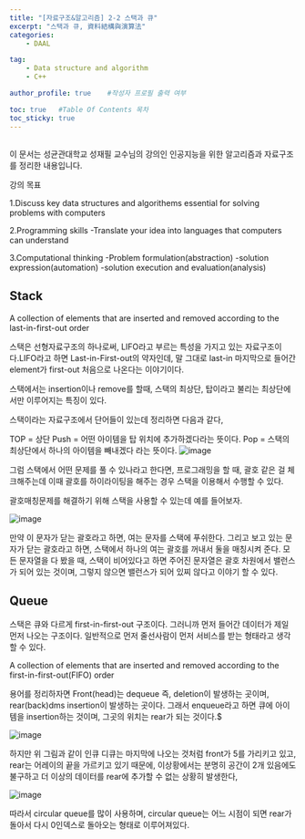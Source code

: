 ```yaml
---
title: "[자료구조&알고리즘] 2-2 스택과 큐"
excerpt: "스택과 큐, 資料結構與演算法"
categories:
    - DAAL

tag:
    - Data structure and algorithm
    - C++

author_profile: true    #작성자 프로필 출력 여부

toc: true   #Table Of Contents 목차 
toc_sticky: true
---
```


##
이 문서는 성균관대학교 성재필 교수님의 강의인 인공지능을 위한 알고리즘과 자료구조를 정리한 내용입니다.

강의 목표 

1.Discuss key data structures and algorithems essential for solving problems with computers

2.Programming skills
 -Translate your idea into languages that computers can understand
 
3.Computational thinking
 -Problem formulation(abstraction)
 -solution expression(automation)
 -solution execution and evaluation(analysis)

## Stack

A collection of elements that are inserted and removed according to the last-in-first-out order

스택은 선형자료구조의 하나로써, LIFO라고 부르는 특성을 가지고 있는 자료구조이다.LIFO라고 하면 Last-in-First-out의 약자인데, 말 그대로 last-in 마지막으로 들어간 element가 first-out 처음으로 나온다는 이야기이다.

스택에서는 insertion이나 remove를 할때, 스택의 최상단, 탑이라고 불리는 최상단에서만 이루어지는 특징이 있다.

스택이라는 자료구조에서 단어들이 있는데 정리하면 다음과 같다,

TOP = 상단
Push = 어떤 아이템을 탑 위치에 추가하겠다라는 뜻이다.
Pop = 스택의 최상단에서 하나의 아이템을 빼내겠다 라는 뜻이다.
![image](https://user-images.githubusercontent.com/81638919/136890147-128c8704-2283-45ad-a622-17fca869cd7c.png)

그럼 스택에서 어떤 문제를 풀 수 있나라고 한다면, 프로그래밍을 할 때, 괄호 같은 걸 체크해주는데 이때 괄호를 하이라이팅을 해주는 경우 스택을 이용해서 수행할 수 있다.

괄호매칭문제를 해결하기 위해 스택을 사용할 수 있는데 예를 들어보자.

![image](https://user-images.githubusercontent.com/81638919/136890804-2c1be74e-e0cf-400c-b14b-103641d6e08c.png)

만약 이 문자가 닫는 괄호라고 하면, 여는 문자를 스택에 푸쉬한다. 그리고 보고 있는 문자가 닫는 괄호라고 하면, 스택에서 하나의 여는 괄호를 꺼내서 둘을 매칭시켜 준다. 
모든 문자열을 다 봤을 때, 스택이 비어있다고 하면 주어진 문자열은 괄호 차원에서 밸런스가 되어 있는 것이며, 그렇지 않으면 밸런스가 되어 있찌 않다고 이야기 할 수 있다.

## Queue

스택은 큐와 다르게 first-in-first-out 구조이다. 그러니까 먼저 들어간 데이터가 제일 먼저 나오는 구조이다.
일반적으로 먼저 줄선사람이 먼저 서비스를 받는 형태라고 생각할 수 있다.

A collection of elements that are inserted and removed according to the first-in-first-out(FIFO) order

용어를 정리하자면 Front(head)는 dequeue 즉, deletion이 발생하는 곳이며, rear(back)dms insertion이 발생하는 곳이다. 그래서 enqueue라고 하면 큐에 아이템을 insertion하는 것이며, 그곳의 위치는 rear가 되는 것이다.$

![image](https://user-images.githubusercontent.com/81638919/136891669-7ce8004b-6346-4f86-a46d-c25fdd6e1859.png)

하지만 위 그림과 같이 인큐 디큐는 마지막에 나오는 것처럼 front가 5를 가리키고 있고, rear는 어레이의 끝을 가르키고 있기 때문에,
이상황에서는 분명히 공간이 2개 있음에도 불구하고 더 이상의 데이터를 rear에 추가할 수 없는 상황히 발생한다,

![image](https://user-images.githubusercontent.com/81638919/136891923-2b40d8a8-5506-4f60-b65d-9c59ef7c1a39.png)

따라서 circular queue를 많이 사용하며, circular queue는 어느 시점이 되면 rear가 돌아서 다시 0인덱스로 돌아오는 형태로 이루어져있다.


